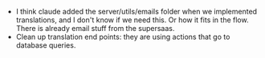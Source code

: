 - I think claude added the server/utils/emails folder when we implemented translations, and I don't know if we need this. Or how it fits in the flow. There is already email stuff from the supersaas.
- Clean up translation end points: they are using actions that go to database queries.
